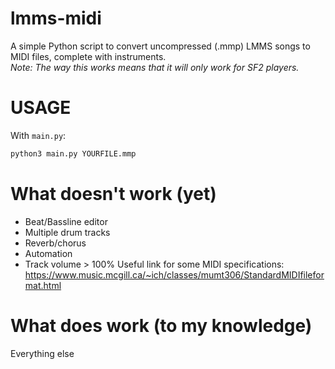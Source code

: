 lmms-midi
=========
A simple Python script to convert uncompressed (.mmp) LMMS songs to MIDI files, complete with instruments.  
*Note: The way this works means that it will only work for SF2 players.*

USAGE
=====
With `main.py`:
```bash
python3 main.py YOURFILE.mmp
```

What doesn't work (yet)
=======================
* Beat/Bassline editor
* Multiple drum tracks
* Reverb/chorus
* Automation
* Track volume > 100%
Useful link for some MIDI specifications: https://www.music.mcgill.ca/~ich/classes/mumt306/StandardMIDIfileformat.html

What does work (to my knowledge)
================================
Everything else
